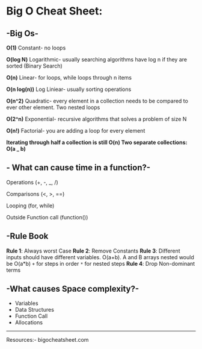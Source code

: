 # Big O Cheat Sheet:

## -Big Os-


**O(1)** Constant- no loops

**O(log N)** Logarithmic- usually searching algorithms have log n if they are sorted (Binary Search)

**O(n)** Linear- for loops, while loops through n items

**O(n log(n))** Log Liniear- usually sorting operations

**O(n^2)** Quadratic- every element in a collection needs to be compared to ever other element. Two nested loops

**O(2^n)** Exponential- recursive algorithms that solves a problem of size N

**O(n!)** Factorial- you are adding a loop for every element

  

**Iterating through half a collection is still O(n)
Two separate collections: O(a _ b)**

 ## - What can cause time in a function?-

Operations (+, -, _, /)

Comparisons (<, >, ==)

Looping (for, while)

Outside Function call (function())

## -Rule Book

**Rule 1**: Always worst Case
**Rule 2**: Remove Constants
**Rule 3**: Different inputs should have different variables. O(a+b). A and B arrays nested would be O(a\*b)
`+` for steps in order
`*` for nested steps
**Rule 4**: Drop Non-dominant terms

## -What causes Space complexity?-

- Variables
- Data Structures
- Function Call
- Allocations
---

Resources:- bigocheatsheet.com
